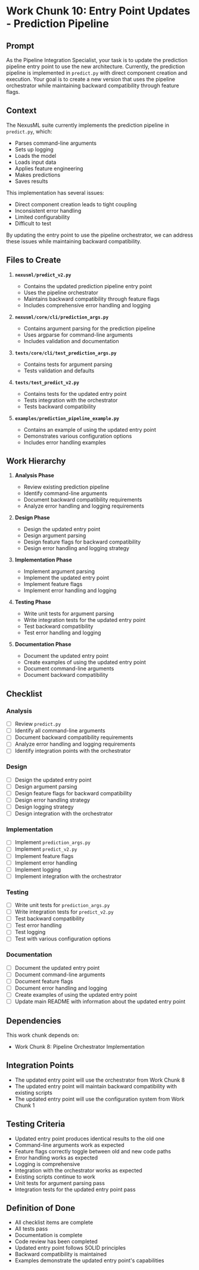 # Work Chunk 10: Entry Point Updates - Prediction Pipeline

## Prompt

As the Pipeline Integration Specialist, your task is to update the prediction
pipeline entry point to use the new architecture. Currently, the prediction
pipeline is implemented in `predict.py` with direct component creation and
execution. Your goal is to create a new version that uses the pipeline
orchestrator while maintaining backward compatibility through feature flags.

## Context

The NexusML suite currently implements the prediction pipeline in `predict.py`,
which:

- Parses command-line arguments
- Sets up logging
- Loads the model
- Loads input data
- Applies feature engineering
- Makes predictions
- Saves results

This implementation has several issues:

- Direct component creation leads to tight coupling
- Inconsistent error handling
- Limited configurability
- Difficult to test

By updating the entry point to use the pipeline orchestrator, we can address
these issues while maintaining backward compatibility.

## Files to Create

1. **`nexusml/predict_v2.py`**

   - Contains the updated prediction pipeline entry point
   - Uses the pipeline orchestrator
   - Maintains backward compatibility through feature flags
   - Includes comprehensive error handling and logging

2. **`nexusml/core/cli/prediction_args.py`**

   - Contains argument parsing for the prediction pipeline
   - Uses argparse for command-line arguments
   - Includes validation and documentation

3. **`tests/core/cli/test_prediction_args.py`**

   - Contains tests for argument parsing
   - Tests validation and defaults

4. **`tests/test_predict_v2.py`**

   - Contains tests for the updated entry point
   - Tests integration with the orchestrator
   - Tests backward compatibility

5. **`examples/prediction_pipeline_example.py`**
   - Contains an example of using the updated entry point
   - Demonstrates various configuration options
   - Includes error handling examples

## Work Hierarchy

1. **Analysis Phase**

   - Review existing prediction pipeline
   - Identify command-line arguments
   - Document backward compatibility requirements
   - Analyze error handling and logging requirements

2. **Design Phase**

   - Design the updated entry point
   - Design argument parsing
   - Design feature flags for backward compatibility
   - Design error handling and logging strategy

3. **Implementation Phase**

   - Implement argument parsing
   - Implement the updated entry point
   - Implement feature flags
   - Implement error handling and logging

4. **Testing Phase**

   - Write unit tests for argument parsing
   - Write integration tests for the updated entry point
   - Test backward compatibility
   - Test error handling and logging

5. **Documentation Phase**
   - Document the updated entry point
   - Create examples of using the updated entry point
   - Document command-line arguments
   - Document backward compatibility

## Checklist

### Analysis

- [ ] Review `predict.py`
- [ ] Identify all command-line arguments
- [ ] Document backward compatibility requirements
- [ ] Analyze error handling and logging requirements
- [ ] Identify integration points with the orchestrator

### Design

- [ ] Design the updated entry point
- [ ] Design argument parsing
- [ ] Design feature flags for backward compatibility
- [ ] Design error handling strategy
- [ ] Design logging strategy
- [ ] Design integration with the orchestrator

### Implementation

- [ ] Implement `prediction_args.py`
- [ ] Implement `predict_v2.py`
- [ ] Implement feature flags
- [ ] Implement error handling
- [ ] Implement logging
- [ ] Implement integration with the orchestrator

### Testing

- [ ] Write unit tests for `prediction_args.py`
- [ ] Write integration tests for `predict_v2.py`
- [ ] Test backward compatibility
- [ ] Test error handling
- [ ] Test logging
- [ ] Test with various configuration options

### Documentation

- [ ] Document the updated entry point
- [ ] Document command-line arguments
- [ ] Document feature flags
- [ ] Document error handling and logging
- [ ] Create examples of using the updated entry point
- [ ] Update main README with information about the updated entry point

## Dependencies

This work chunk depends on:

- Work Chunk 8: Pipeline Orchestrator Implementation

## Integration Points

- The updated entry point will use the orchestrator from Work Chunk 8
- The updated entry point will maintain backward compatibility with existing
  scripts
- The updated entry point will use the configuration system from Work Chunk 1

## Testing Criteria

- Updated entry point produces identical results to the old one
- Command-line arguments work as expected
- Feature flags correctly toggle between old and new code paths
- Error handling works as expected
- Logging is comprehensive
- Integration with the orchestrator works as expected
- Existing scripts continue to work
- Unit tests for argument parsing pass
- Integration tests for the updated entry point pass

## Definition of Done

- All checklist items are complete
- All tests pass
- Documentation is complete
- Code review has been completed
- Updated entry point follows SOLID principles
- Backward compatibility is maintained
- Examples demonstrate the updated entry point's capabilities
